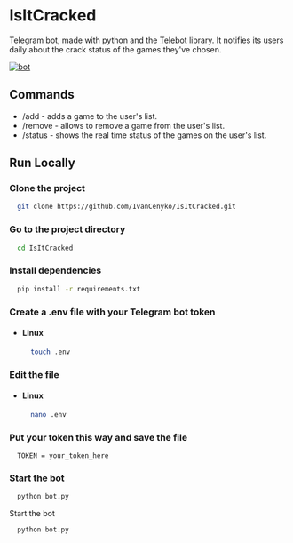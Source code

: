 # IsItCracked

Telegram bot, made with python and the [Telebot](https://github.com/eternnoir/pyTelegramBotAPI) library. It notifies its users daily about the crack status of the games they've chosen.

[![bot](https://img.shields.io/badge/chat%20with%20the%20bot-1DA1F2?style=for-the-badge&logo=telegram&logoColor=white)](https://t.me/is_it_cracked_bot)




## Commands
- /add <game> - adds a game to the user's list.
- /remove - allows to remove a game from the user's list.
- /status - shows the real time status of the games on the user's list.



## Run Locally

### Clone the project

```bash
  git clone https://github.com/IvanCenyko/IsItCracked.git
```

### Go to the project directory

```bash
  cd IsItCracked
```

### Install dependencies

```bash
  pip install -r requirements.txt
```

### Create a .env file with your Telegram bot token

- #### Linux
  ```bash
    touch .env
  ```

### Edit the file

- #### Linux
  ```bash
    nano .env
  ```

### Put your token this way and save the file

```env
  TOKEN = your_token_here
```

### Start the bot

```bash
  python bot.py
```

Start the bot

```bash
  python bot.py
```

